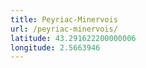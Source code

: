 ```yaml
---
title: Peyriac-Minervois
url: /peyriac-minervois/
latitude: 43.291622200000006
longitude: 2.5663946
---
```

